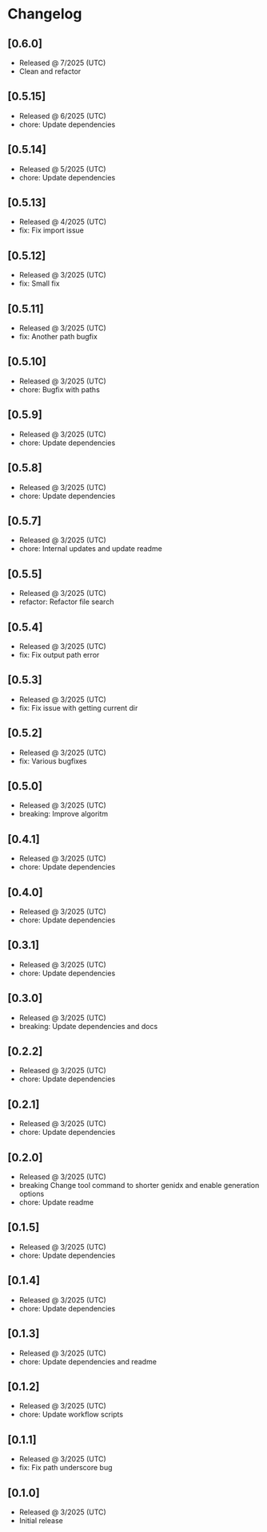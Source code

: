 # Changelog

## [0.6.0]

- Released @ 7/2025 (UTC)
- Clean and refactor

## [0.5.15]

- Released @ 6/2025 (UTC)
- chore: Update dependencies

## [0.5.14]

- Released @ 5/2025 (UTC)
- chore: Update dependencies

## [0.5.13]

- Released @ 4/2025 (UTC)
- fix: Fix import issue

## [0.5.12]

- Released @ 3/2025 (UTC)
- fix: Small fix

## [0.5.11]

- Released @ 3/2025 (UTC)
- fix: Another path bugfix

## [0.5.10]

- Released @ 3/2025 (UTC)
- chore: Bugfix with paths

## [0.5.9]

- Released @ 3/2025 (UTC)
- chore: Update dependencies

## [0.5.8]

- Released @ 3/2025 (UTC)
- chore: Update dependencies

## [0.5.7]

- Released @ 3/2025 (UTC)
- chore: Internal updates and update readme

## [0.5.5]

- Released @ 3/2025 (UTC)
- refactor: Refactor file search

## [0.5.4]

- Released @ 3/2025 (UTC)
- fix: Fix output path error

## [0.5.3]

- Released @ 3/2025 (UTC)
- fix: Fix issue with getting current dir

## [0.5.2]

- Released @ 3/2025 (UTC)
- fix: Various bugfixes

## [0.5.0]

- Released @ 3/2025 (UTC)
- breaking: Improve algoritm

## [0.4.1]

- Released @ 3/2025 (UTC)
- chore: Update dependencies

## [0.4.0]

- Released @ 3/2025 (UTC)
- chore: Update dependencies

## [0.3.1]

- Released @ 3/2025 (UTC)
- chore: Update dependencies

## [0.3.0]

- Released @ 3/2025 (UTC)
- breaking: Update dependencies and docs

## [0.2.2]

- Released @ 3/2025 (UTC)
- chore: Update dependencies

## [0.2.1]

- Released @ 3/2025 (UTC)
- chore: Update dependencies

## [0.2.0]

- Released @ 3/2025 (UTC)
- breaking Change tool command to shorter genidx and enable generation options
- chore: Update readme

## [0.1.5]

- Released @ 3/2025 (UTC)
- chore: Update dependencies

## [0.1.4]

- Released @ 3/2025 (UTC)
- chore: Update dependencies

## [0.1.3]

- Released @ 3/2025 (UTC)
- chore: Update dependencies and readme

## [0.1.2]

- Released @ 3/2025 (UTC)
- chore: Update workflow scripts

## [0.1.1]

- Released @ 3/2025 (UTC)
- fix: Fix path underscore bug

## [0.1.0]

- Released @ 3/2025 (UTC)
- Initial release
